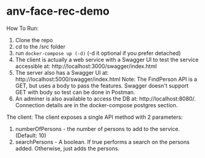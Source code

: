 # anv-face-rec-demo

How To Run:
1. Clone the repo
2. cd to the /src folder
3. run `docker-compose up (-d)` (-d it optional if you prefer detached)
4. The client is actually a web service with a Swagger UI to test the service accessible at: http://localhost:3000/swagger/index.html
5. The server also has a Swagger UI at: http://localhost:5000/swagger/index.html
  Note: The FindPerson API is a GET, but uses a body to pass the features. Swagger doesn't support GET with body so test can be done in Postman.
6. An adminer is also available to access the DB at: http://localhost:8080/.
  Connection details are in the docker-compose postgres section.

The client:
The client exposes a single API method with 2 parameters:
1. numberOfPersons - the number of persons to add to the service. (Default: 10)
2. searchPersons - A boolean. If true performs a search on the persons added. Otherwise, just adds the persons.
